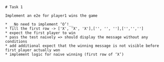 
    # Task 1
    
    Implement an e2e for player1 wins the game
    
    * __No need to implement ‘O’!__
    * fill the first row -> ['X', 'X', 'X'],['', '', ''],['','',''] 
    * expect the first player to win
    * pass the test naively => should display the message without any conditions
    * add additional expect that the winning message is not visible before first player actually won
    * implement logic for naive winning (first row of ‘X’)
